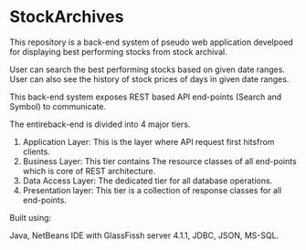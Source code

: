 # StockArchives

This repository is a back-end system of pseudo web application develpoed for displaying best performing stocks from stock archival.

User can search the best performing stocks based on given date ranges. User can also see the history of stock prices of days in given date 
ranges.

This back-end system exposes REST based API end-points (Search and Symbol) to communicate.

The entireback-end is divided into 4 major tiers.
1. Application Layer: This is the layer where API request first hitsfrom clients.
2. Business Layer: This tier contains The resource classes of all end-points which is core of REST architecture.
3. Data Access Layer: The dedicated tier for all database operations.
4. Presentation layer: This tier is a collection of response classes for all end-points.

Built using:

Java, NetBeans IDE with GlassFissh server 4.1.1, 
JDBC, JSON, MS-SQL.
